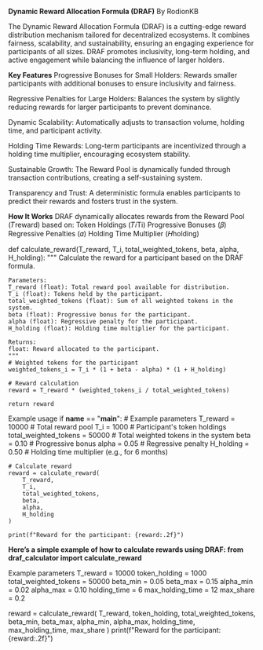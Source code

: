 **Dynamic Reward Allocation Formula (DRAF)**
By RodionKB

The Dynamic Reward Allocation Formula (DRAF) is a cutting-edge reward distribution mechanism tailored for decentralized ecosystems. 
It combines fairness, scalability, and sustainability, ensuring an engaging experience for participants of all sizes. 
DRAF promotes inclusivity, long-term holding, and active engagement while balancing the influence of larger holders.


**Key Features**
Progressive Bonuses for Small Holders: Rewards smaller participants with additional bonuses to ensure inclusivity and fairness.

Regressive Penalties for Large Holders: Balances the system by slightly reducing rewards for larger participants to prevent dominance.

Dynamic Scalability: Automatically adjusts to transaction volume, holding time, and participant activity.

Holding Time Rewards: Long-term participants are incentivized through a holding time multiplier, encouraging ecosystem stability.

Sustainable Growth: The Reward Pool is dynamically funded through transaction contributions, creating a self-sustaining system.

Transparency and Trust: A deterministic formula enables participants to predict their rewards and fosters trust in the system.

**How It Works**
DRAF dynamically allocates rewards from the Reward Pool (𝑇reward) based on:
Token Holdings (𝑇𝑖Ti)
Progressive Bonuses (𝛽)
Regressive Penalties (𝛼)
Holding Time Multiplier (𝐻holding)

def calculate_reward(T_reward, T_i, total_weighted_tokens, beta, alpha, H_holding):
    """
    Calculate the reward for a participant based on the DRAF formula.
    
    Parameters:
    T_reward (float): Total reward pool available for distribution.
    T_i (float): Tokens held by the participant.
    total_weighted_tokens (float): Sum of all weighted tokens in the system.
    beta (float): Progressive bonus for the participant.
    alpha (float): Regressive penalty for the participant.
    H_holding (float): Holding time multiplier for the participant.

    Returns:
    float: Reward allocated to the participant.
    """
    # Weighted tokens for the participant
    weighted_tokens_i = T_i * (1 + beta - alpha) * (1 + H_holding)

    # Reward calculation
    reward = T_reward * (weighted_tokens_i / total_weighted_tokens)

    return reward


Example usage
if __name__ == "__main__":
    # Example parameters
    T_reward = 10000  # Total reward pool
    T_i = 1000  # Participant's token holdings
    total_weighted_tokens = 50000  # Total weighted tokens in the system
    beta = 0.10  # Progressive bonus
    alpha = 0.05  # Regressive penalty
    H_holding = 0.50  # Holding time multiplier (e.g., for 6 months)

    # Calculate reward
    reward = calculate_reward(
        T_reward,
        T_i,
        total_weighted_tokens,
        beta,
        alpha,
        H_holding
    )

    print(f"Reward for the participant: {reward:.2f}")


**Here’s a simple example of how to calculate rewards using DRAF:
from draf_calculator import calculate_reward**

Example parameters
T_reward = 10000
token_holding = 1000
total_weighted_tokens = 50000
beta_min = 0.05
beta_max = 0.15
alpha_min = 0.02
alpha_max = 0.10
holding_time = 6
max_holding_time = 12
max_share = 0.2

reward = calculate_reward(
    T_reward,
    token_holding,
    total_weighted_tokens,
    beta_min,
    beta_max,
    alpha_min,
    alpha_max,
    holding_time,
    max_holding_time,
    max_share
)
print(f"Reward for the participant: {reward:.2f}")



    
